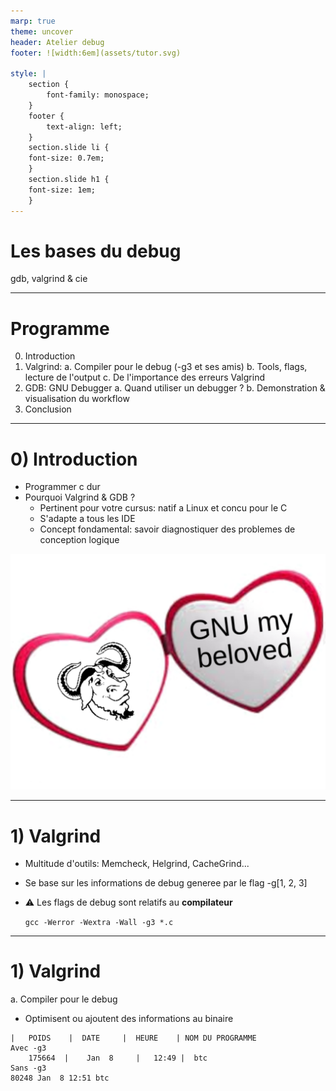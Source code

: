 ```yaml
---
marp: true
theme: uncover
header: Atelier debug
footer: ![width:6em](assets/tutor.svg)

style: |
    section {
        font-family: monospace;
    }
    footer {
        text-align: left;
    }
    section.slide li {
    font-size: 0.7em;
    }
    section.slide h1 {
    font-size: 1em;
    }
---
```

# Les bases du debug
gdb, valgrind & cie

---
<!-- _class: slide -->
# Programme
0) Introduction
1) Valgrind: 
    a. Compiler pour le debug (-g3 et ses amis)
    b. Tools, flags, lecture de l'output
    c. De l'importance des erreurs Valgrind
2) GDB: GNU Debugger
    a. Quand utiliser un debugger ?
    b. Demonstration & visualisation du workflow
3) Conclusion
--- 
<!-- _class: slide -->
# 0) Introduction
- Programmer c dur
- Pourquoi Valgrind & GDB ?
    - Pertinent pour votre cursus: natif a Linux et concu pour le C 
    - S'adapte a tous les IDE
    - Concept fondamental: savoir diagnostiquer des problemes de conception logique

![width:8em](assets/gnu.svg)

--- 
<!-- _class: slide -->
# 1) Valgrind

- Multitude d'outils: Memcheck, Helgrind, CacheGrind...
- Se base sur les informations de debug generee par le flag -g[1, 2, 3]
- ⚠️ Les flags de debug sont relatifs au **compilateur**

    `gcc -Werror -Wextra -Wall -g3 *.c`
--- 
<!-- _class: slide -->
# 1) Valgrind
a. Compiler pour le debug
- Optimisent ou ajoutent des informations au binaire

```
|   POIDS    |  DATE     |  HEURE    | NOM DU PROGRAMME
Avec -g3
    175664  |    Jan  8     |   12:49 |  btc
Sans -g3
80248 Jan  8 12:51 btc
```


